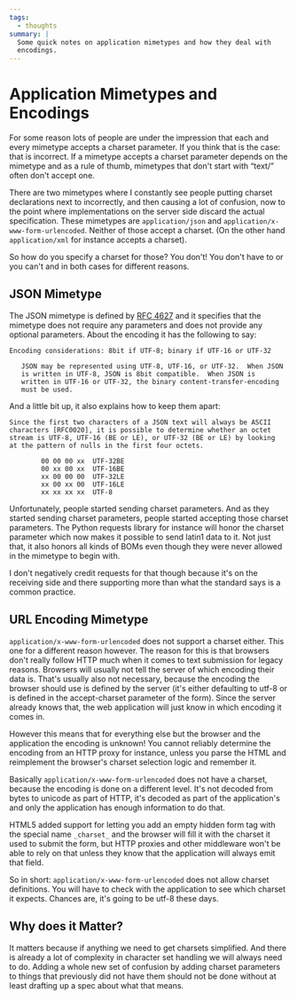 ```yaml
---
tags:
  - thoughts
summary: |
  Some quick notes on application mimetypes and how they deal with
  encodings.
---
```


# Application Mimetypes and Encodings

For some reason lots of people are under the impression that each and
every mimetype accepts a charset parameter.  If you think that is the
case: that is incorrect.  If a mimetype accepts a charset parameter
depends on the mimetype and as a rule of thumb, mimetypes that don't start
with “text/” often don't accept one.

There are two mimetypes where I constantly see people putting charset
declarations next to incorrectly, and then causing a lot of confusion, now
to the point where implementations on the server side discard the actual
specification.  These mimetypes are `application/json` and
`application/x-www-form-urlencoded`.  Neither of those accept a charset.
(On the other hand `application/xml` for instance accepts a charset).

So how do you specify a charset for those?  You don't!  You don't have to
or you can't and in both cases for different reasons.

## JSON Mimetype

The JSON mimetype is defined by [RFC 4627](http://tools.ietf.org/html/rfc4627) and it specifies that the mimetype
does not require any parameters and does not provide any optional
parameters.  About the encoding it has the following to say:

```
Encoding considerations: 8bit if UTF-8; binary if UTF-16 or UTF-32

   JSON may be represented using UTF-8, UTF-16, or UTF-32.  When JSON
   is written in UTF-8, JSON is 8bit compatible.  When JSON is
   written in UTF-16 or UTF-32, the binary content-transfer-encoding
   must be used.
```

And a little bit up, it also explains how to keep them apart:

```
Since the first two characters of a JSON text will always be ASCII
characters [RFC0020], it is possible to determine whether an octet
stream is UTF-8, UTF-16 (BE or LE), or UTF-32 (BE or LE) by looking
at the pattern of nulls in the first four octets.

        00 00 00 xx  UTF-32BE
        00 xx 00 xx  UTF-16BE
        xx 00 00 00  UTF-32LE
        xx 00 xx 00  UTF-16LE
        xx xx xx xx  UTF-8
```

Unfortunately, people started sending charset parameters.  And as they
started sending charset parameters, people started accepting those charset
parameters.  The Python requests library for instance will honor the
charset parameter which now makes it possible to send latin1 data to it.
Not just that, it also honors all kinds of BOMs even though they were
never allowed in the mimetype to begin with.

I don't negatively credit requests for that though because it's on the
receiving side and there supporting more than what the standard says is a
common practice.

## URL Encoding Mimetype

`application/x-www-form-urlencoded` does not support a charset either.
This one for a different reason however.  The reason for this is that
browsers don't really follow HTTP much when it comes to text submission
for legacy reasons.  Browsers will usually not tell the server of which
encoding their data is.  That's usually also not necessary, because the
encoding the browser should use is defined by the server (it's either
defaulting to utf-8 or is defined in the accept-charset parameter of the
form).  Since the server already knows that, the web application will just
know in which encoding it comes in.

However this means that for everything else but the browser and the
application the encoding is unknown!  You cannot reliably determine the
encoding from an HTTP proxy for instance, unless you parse the HTML and
reimplement the browser's charset selection logic and remember it.

Basically `application/x-www-form-urlencoded` does not have a charset,
because the encoding is done on a different level.  It's not decoded from
bytes to unicode as part of HTTP, it's decoded as part of the
application's and only the application has enough information to do that.

HTML5 added support for letting you add an empty hidden form tag with the
special name `_charset_` and the browser will fill it with the charset
it used to submit the form, but HTTP proxies and other middleware won't be
able to rely on that unless they know that the application will always
emit that field.

So in short: `application/x-www-form-urlencoded` does not allow charset
definitions.  You will have to check with the application to see which
charset it expects.  Chances are, it's going to be utf-8 these days.

## Why does it Matter?

It matters because if anything we need to get charsets simplified.  And
there is already a lot of complexity in character set handling we will
always need to do.  Adding a whole new set of confusion by adding charset
parameters to things that previously did not have them should not be done
without at least drafting up a spec about what that means.
